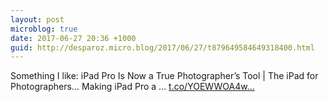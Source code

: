 ```yaml
---
layout: post
microblog: true
date: 2017-06-27 20:36 +1000
guid: http://desparoz.micro.blog/2017/06/27/t879649584649318400.html
---
```

Something I like: iPad Pro Is Now a True Photographer’s Tool | The iPad for Photographers… 
 Making iPad Pro a ... [t.co/YOEWWOA4w...](https://t.co/YOEWWOA4wZ)
